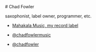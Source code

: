 <html>
  <head>
 <script src="//d3plfjw9uod7ab.cloudfront.net/9f0b4d74-f7bf-42d4-b08f-34ec198e998e.js" type="text/javascript" async></script>  
  </head>

  <body>
# Chad Fowler 

saxophonist, label owner, programmer, etc.

* [Mahakala Music, my record label](https://mahakalamusic.com)
* [@chadfowlermusic](http://twitter.com/chadfowlermusic)
* [@chadfowler](http://twitter.com/chadfowlermusic)

  </body>
</html>
